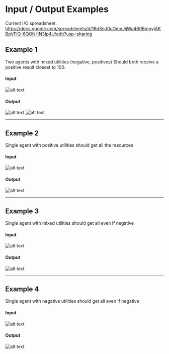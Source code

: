 # Input / Output Examples

Current I/O spreadsheet:
https://docs.google.com/spreadsheets/d/1BdSeJ0uOmnJijWa460BmgyjAKBpVFiQ-6QONHN3Ip4U/edit?usp=sharing

## Example 1
Two agents with mixed utilities (negative, positives)
Should both receive a positive result closest to 100.

#### Input
![alt text](images/input_1/input.jpg)

#### Output
![alt text](images/input_1/output_1.jpg)
![alt text](images/input_1/output_2_for_same_input.jpg) 

------

## Example 2
Single agent with positive utilities should get all
the resources

#### Input
![alt text](images/input_2/input.jpg)

#### Output
![alt text](images/input_2/output.jpg)

------

## Example 3
Single agent with mixed utilities should get all
even if negative

#### Input
![alt text](images/input_3/input.jpg)

#### Output
![alt text](images/input_3/output.jpg)

------

## Example 4
Single agent with negative utilities should get all
even if negative

#### Input
![alt text](images/input_4/input.jpg)

#### Output
![alt text](images/input_4/output.jpg)